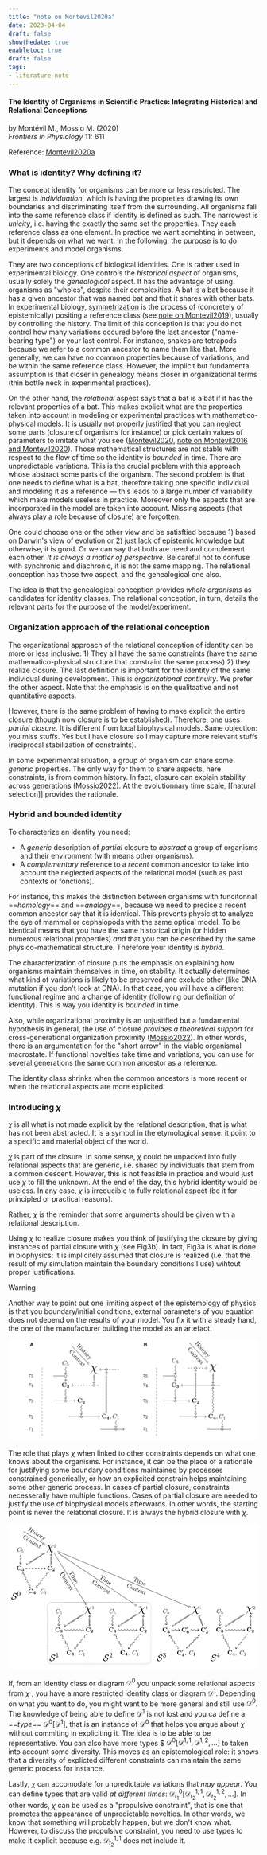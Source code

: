 ```yaml
---
title: "note on Montevil2020a"
date: 2023-04-04
draft: false
showthedate: true
enabletoc: true
draft: false
tags:
- literature-note
---
```


#### **The Identity of Organisms in Scientific Practice: Integrating Historical and Relational Conceptions**     
by Montévil M., Mossio M. (2020)         
*Frontiers in Physiology* 11: 611       

Reference: [Montevil2020a](reference/Montevil2020a.md)


### What is identity? Why defining it?

The concept identity for organisms can be more or less restricted. The largest is *individuation*, which is having the propreties drawing its own boundaries and discriminating itself from the surrounding.  All organisms fall into the same reference class if identity is defined as such. The narrowest is *unicity*, i.e. having the exactly the same set the properties. They each reference class as one element. In practice we want somehting in between, but it depends on what we want. In the following, the purpose is to do experiments and model organisms.

They are two conceptions of biological identities. One is rather used in experimental biology. One controls the *historical aspect* of organisms, usually solely the *genealogical* aspect. It has the advantage of using organisms as "wholes", despite their complexities. A bat is a bat because it has a given ancestor that was named bat and that it shares with other bats. In experimental biology, [symmetrization](concept/symmetrization.md) is the process of (concretely of epistemically) positing a reference class (see [note on Montevil2019](note/note%20on%20Montevil2019.md)), usually by controlling the history. The limit of this conception is that you do not control how many variations occured before the last ancestor ("name-bearing type") or your last control. For instance, snakes are tetrapods because we refer to a common ancestor to name them like that. More generally, we can have no common properties because of variations, and be within the same reference class. However, the implicit but fundamental assumption is that closer in genealogy means closer in organizational terms (thin bottle neck in experimental practices).

On the other hand, the *relational* aspect says that a bat is a bat if it has the relevant properties of a bat. This makes explicit what are the properties taken into account in modeling or experimental practices with mathematico-physical models. It is usually not properly justified that you can neglect some parts (closure of organisms for instance) or pick certain values of parameters to imitate what you see ([Montevil2020](reference/Montevil2020.md), [note on Montevil2016 and Montevil2020](note/note%20on%20Montevil2016%20and%20Montevil2020.md)). Those mathematical structures are not stable with respect to the flow of time so the identity is *bounded* in time. There are unpredictable variations. This is the crucial problem with this approach whose abstract some parts of the organism. The second problem is that one needs to define what is a bat, therefore taking one specific individual and modeling it as a reference — this leads to a large number of variability which make models useless in practice. Moreover only the aspects that are incorporated in the model are taken into account. Missing aspects (that always play a role because of closure) are forgotten. 

One could choose one or the other view and be satisftied because 1) based on Darwin's view of evolution or 2) just lack of epistemic knowledge but otherwise, it is good. Or we can say that both are need and complement each other. *It is always a matter of perspective.* Be careful not to confuse with synchronic and diachronic, it is not the same mapping. The relational conception has those two aspect, and the genealogical one also. 

The idea is that the genealogical conception provides *whole organisms* as candidates for identity classes. The relational conception, in turn, details the relevant parts for the purpose of the model/experiment.

### Organization approach of the relational conception

The organizational approach of the relational conception of identity can be more or less inclusive. 1) They all have the same constraints (have the same mathematico-physical structure that constraint the same process) 2) they realize closure. The last definition is important for the identity of the same individual during development. This is *organizational continuity*. We prefer the other aspect. Note that the emphasis is on the qualitaative and not quantitative aspects.

However, there is the same problem of having to make explicit the entire closure (though now closure is to be established). Therefore, one uses *partial closure*. It is different from local biophysical models. Same objection: you miss stuffs. Yes but I have closure so I may capture more relevant stuffs (reciprocal stabilization of constraints). 

In some experimental situation, a group of organism can share some *generic* properties. The only way for them to share aspects, here constraints, is from common history. In fact, closure can explain stability across generations ([Mossio2022](reference/Mossio2022.md)). At the evolutionnary time scale, [[natural selection]] provides the rationale. 

### Hybrid and bounded identity

To characterize an identity you need:

- A *generic* description of *partial* closure to *abstract* a group of organisms and their environment (with means other organisms).
- A *complementary* reference to a *recent* common ancestor to take into account the neglected aspects of the relational model (such as past contexts or fonctions). 

For instance, this makes the distinction between organisms with funcitonnal ==*homology*== and ==*analogy*==, because we need to precise a recent common ancestor say that it is identical. This prevents physicist to analyze the eye of mammal or cephalopods with the same optical model. To be identical means that you have the same historical origin (or hidden numerous relational properties) *and* that you can be described by the same physico-mathematical structure. Therefore your identity is *hybrid*.

The characterization of closure puts the emphasis on explaining how organisms maintain themselves in time, on stability. It actually determines what kind of variations is likely to be preserved and exclude other (like DNA mutation if you don't look at DNA). In that case, you will have a different functional regime and a change of identity (following our definition of identity). This is way you identity is *bounded* in time. 

Also, while organizational proximity is an unjustified but a fundamental hypothesis in general, the use of closure *provides a theoretical support* for cross-generational organization proximity ([Mossio2022](reference/Mossio2022.md)). In other words, there is an argumentation for the "short arrow" in the viable organismal macrostate. If functional novelties take time and variations, you can use for several generations the same common ancestor as a reference. 

The identity class shrinks when the common ancestors is more recent or when the relational aspects are more explicited. 

### Introducing $\chi$

$\chi$ is all what is not made explicit by the relational description, that is what has not been abstracted. It is a symbol in the etymological sense: it point to a specific and material object of the world. 

$\chi$ is part of the closure. In some sense, $\chi$  could be unpacked into fully relational aspects that are generic, i.e. shared by individuals that stem from a common descent. However, this is not feasible in practice and would just use $\chi$ to fill the unknown. At the end of the day, this hybrid identity would be useless. In any case, $\chi$ is irreducible to fully relational aspect (be it for principled or practical reasons).

Rather, $\chi$  is the reminder that some arguments should be given with a relational description. 

Using $\chi$  to realize closure makes you think of justifying the closure by giving instances of partial closure with $\chi$ (see Fig3b). In fact, Fig3a is what is done in biophysics: it is implicitely assumed that closure is realized (i.e. that the result of my simulation maintain the boundary conditions I use) wihtout proper justifications. 


>[!warning]
>
>Another way to point out one limiting aspect of the epistemology of physics is that you boundary/initial conditions, external parameters of you equation does not depend on the results of your model. You fix it with a steady hand, the one of the manufacturer building the model as an artefact. 


![](images/Pasted%20image%2020230404124000.png)

The role that plays $\chi$  when linked to other constraints depends on what one knows about the organisms. For instance, it can be the place of a rationale for justifying some boundary conditions maintained by processes constrained generically, or how an explicited constrain helps maintaining some other generic process. In cases of partial closure, constraints necesserally have multiple functions. Cases of partial closure are needed to justify the use of biophysical models afterwards. In other words, the starting point is never the relational closure. It is always the hybrid closure with $\chi$.

![](images/Pasted%20image%2020230405123654.png)

If, from an identity class or diagram $\mathcal{D}^0$ you unpack some relational aspects from $\chi$ , you have a more restricted identity class or diagram $\mathcal{D}^1$. Depending on what you want to do, you might want to be more general and still use  $\mathcal{D}^0$. The knowledge of being able to define $\mathcal{D}^1$ is not lost and you ca define a ==*type*== $\mathcal{D}^0[\mathcal{D}^1]$, that is an instance of $\mathcal{D}^0$ that helps you argue about $\chi$  without commiting in expliciting it. The idea is to be able to be representative. You can also have more types $ $\mathcal{D}^0[\mathcal{D}^{1,1},\mathcal{D}^{1,2},...]$ to taken into account some diversity. This moves as an epistemological role: it shows that a diversity of explicted different constraints can maintain the same generic process for instance.

Lastly, $\chi$ can accomodate for unpredictable variations that *may appear*. You can define types that are valid *at different times*: $\mathcal{D}_{t_1}^0[\mathcal{D}^{1,1}_{t_2},\mathcal{D}^{1,2}_{t_2},...]$. In other words, $\chi$ can be used as a "propulsive constraint", that is one that promotes the appearance of unpredictable novelties. In other words, we know that something will probably happen, but we don't know what.  However, to discuss the propulsive constraint, you need to use types to make it explicit because e.g. $\mathcal{D}^{1,1}_{t_2}$  does not include it.